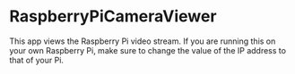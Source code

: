 # RaspberryPiCameraViewer

This app views the Raspberry Pi video stream. If you are running this on your own Raspberry Pi, make sure to change the value of the IP address to that of your Pi.
